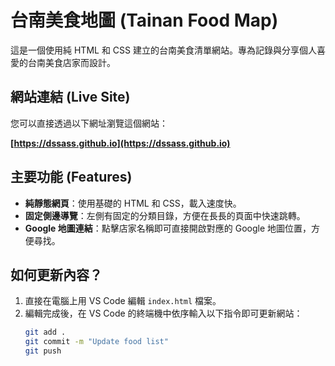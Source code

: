 # 台南美食地圖 (Tainan Food Map)

這是一個使用純 HTML 和 CSS 建立的台南美食清單網站。專為記錄與分享個人喜愛的台南美食店家而設計。

## 網站連結 (Live Site)

您可以直接透過以下網址瀏覽這個網站：

**[https://dssass.github.io](https://dssass.github.io)**

## 主要功能 (Features)

- **純靜態網頁**：使用基礎的 HTML 和 CSS，載入速度快。
- **固定側邊導覽**：左側有固定的分類目錄，方便在長長的頁面中快速跳轉。
- **Google 地圖連結**：點擊店家名稱即可直接開啟對應的 Google 地圖位置，方便尋找。

## 如何更新內容？

1.  直接在電腦上用 VS Code 編輯 `index.html` 檔案。
2.  編輯完成後，在 VS Code 的終端機中依序輸入以下指令即可更新網站：
    ```bash
    git add .
    git commit -m "Update food list"
    git push
    ```
